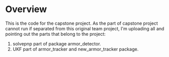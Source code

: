 # Overview

This is the code for the capstone project. As the part of capstone project cannot run if separated from this original team project, I'm uploading all and pointing out the parts that belong to the project:
1. solvepnp part of package armor_detector.
2. UKF part of armor_tracker and new_armor_tracker package.